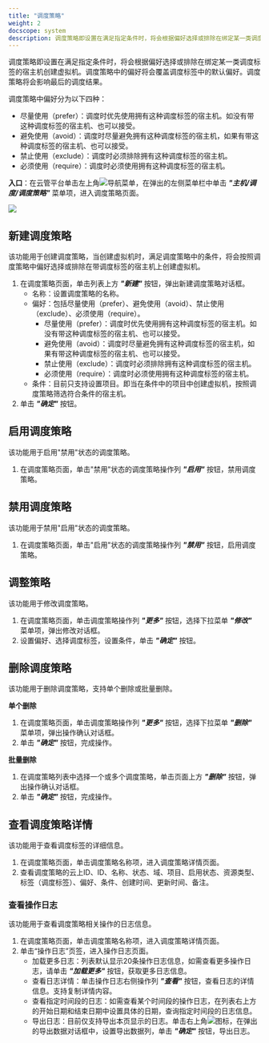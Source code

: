 ```yaml
---
title: "调度策略"
weight: 2
docscope: system
description: 调度策略即设置在满足指定条件时，将会根据偏好选择或排除在绑定某一类调度标签的宿主机创建虚拟机。
---
```


调度策略即设置在满足指定条件时，将会根据偏好选择或排除在绑定某一类调度标签的宿主机创建虚拟机。调度策略中的偏好将会覆盖调度标签中的默认偏好。调度策略将会影响最后的调度结果。

调度策略中偏好分为以下四种：

- 尽量使用（prefer）：调度时优先使用拥有这种调度标签的宿主机。如没有带这种调度标签的宿主机、也可以接受。
- 避免使用（avoid）：调度时尽量避免拥有这种调度标签的宿主机，如果有带这种调度标签的宿主机、也可以接受。
- 禁止使用（exclude）：调度时必须排除拥有这种调度标签的宿主机。
- 必须使用（require）：调度时必须使用拥有这种调度标签的宿主机。

**入口**：在云管平台单击左上角![](../../../images/intro/nav.png)导航菜单，在弹出的左侧菜单栏中单击 **_"主机/调度/调度策略"_** 菜单项，进入调度策略页面。

![](../../../images/computing/schepolicy.png)

## 新建调度策略

该功能用于创建调度策略，当创建虚拟机时，满足调度策略中的条件，将会按照调度策略中偏好选择或排除在带调度标签的宿主机上创建虚拟机。

1. 在调度策略页面，单击列表上方 **_"新建"_** 按钮，弹出新建调度策略对话框。
   - 名称：设置调度策略的名称。
   - 偏好：包括尽量使用（prefer）、避免使用（avoid）、禁止使用（exclude）、必须使用（require）。
     - 尽量使用（prefer）：调度时优先使用拥有这种调度标签的宿主机。如没有带这种调度标签的宿主机、也可以接受。
     - 避免使用（avoid）：调度时尽量避免拥有这种调度标签的宿主机，如果有带这种调度标签的宿主机、也可以接受。
     - 禁止使用（exclude）：调度时必须排除拥有这种调度标签的宿主机。
     - 必须使用（require）：调度时必须使用拥有这种调度标签的宿主机。
   - 条件：目前只支持设置项目。即当在条件中的项目中创建虚拟机，按照调度策略筛选符合条件的宿主机。
2. 单击 **_"确定"_** 按钮。

## 启用调度策略

该功能用于启用"禁用"状态的调度策略。

1. 在调度策略页面，单击"禁用"状态的调度策略操作列 **_"启用"_** 按钮，禁用调度策略。

## 禁用调度策略

该功能用于禁用"启用"状态的调度策略。

1. 在调度策略页面，单击"启用"状态的调度策略操作列 **_"禁用"_** 按钮，启用调度策略。

## 调整策略

该功能用于修改调度策略。

1. 在调度策略页面，单击调度策略操作列 **_"更多"_** 按钮，选择下拉菜单 **_"修改"_** 菜单项，弹出修改对话框。
2. 设置偏好、选择调度标签，设置条件，单击 **_"确定"_** 按钮。

## 删除调度策略

该功能用于删除调度策略，支持单个删除或批量删除。

**单个删除**

1. 在调度策略页面，单击调度策略操作列 **_"更多"_** 按钮，选择下拉菜单 **_"删除"_** 菜单项，弹出操作确认对话框。
2. 单击 **_"确定"_** 按钮，完成操作。

**批量删除**

1. 在调度策略列表中选择一个或多个调度策略，单击页面上方 **_"删除"_** 按钮，弹出操作确认对话框。
2. 单击 **_"确定"_** 按钮，完成操作。

## 查看调度策略详情

该功能用于查看调度标签的详细信息。

1. 在调度策略页面，单击调度策略名称项，进入调度策略详情页面。
2. 查看调度策略的云上ID、ID、名称、状态、域、项目、启用状态、资源类型、标签（调度标签）、偏好、条件、创建时间、更新时间、备注。


### 查看操作日志

该功能用于查看调度策略相关操作的日志信息。

1. 在调度策略页面，单击调度策略名称项，进入调度策略详情页面。
2. 单击“操作日志”页签，进入操作日志页面。
    - 加载更多日志：列表默认显示20条操作日志信息，如需查看更多操作日志，请单击 **_"加载更多"_** 按钮，获取更多日志信息。
    - 查看日志详情：单击操作日志右侧操作列 **_"查看"_** 按钮，查看日志的详情信息。支持复制详情内容。
    - 查看指定时间段的日志：如需查看某个时间段的操作日志，在列表右上方的开始日期和结束日期中设置具体的日期，查询指定时间段的日志信息。
    - 导出日志：目前仅支持导出本页显示的日志。单击右上角![](../../../images/system/download.png)图标，在弹出的导出数据对话框中，设置导出数据列，单击 **_"确定"_** 按钮，导出日志。
